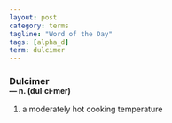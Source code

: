 ```yaml
---
layout: post
category: terms
tagline: "Word of the Day"
tags: [alpha_d]
term: dulcimer
---
```


<h3>Dulcimer<br/> <small>&mdash; n. (dul<span>&middot;</span>ci<span>&middot;</span>mer)</small></h3>
<p><ol>
<li>a moderately hot cooking temperature</li>
</ol></p>
